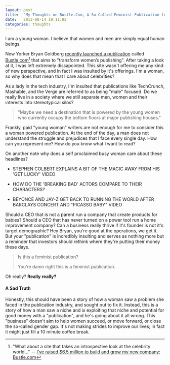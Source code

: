 ```yaml
---
layout: post
title:  "My Thoughts on Bustle.Com, A So Called Feminist Publication for Women"
date:   2013-08-14 19:11:02
categories: thoughts
---
```


I am a young woman. I believe that women and men are simply equal human beings.

New Yorker Bryan Goldberg [recently launched a publication](http://pandodaily.com/2013/08/13/ive-raised-6-5-million-to-build-and-grow-my-new-company-bustle-com/) called [Bustle.com](http://www.bustle.com/)[^1] that aims to "transform women’s publishing". After taking a look at it, I was left extremely dissapointed. This site wasn't offering me any kind of new perspective, and in fact I was insulted by it's offerings. I'm a woman, so why does that mean that I care about celebrities?

As a lady in the tech industry, I'm insulted that publications like TechCrunch, Mashable, and the Verge are referred to as being "male" focused. Do we really live in a society where we still separate men, women and their interests into stereotypical silos?

> "Maybe we need a destination that is powered by the young women who currently occupy the bottom floors at major publishing houses."

Frankly, paid "young woman" writers are not enough for me to consider this a woman powered publication. At the end of the day, a man does not understand the struggle and prejudices that I face every single day. How can you represent me? How do you know what I want to read?

On another note why does a self proclaimed busy woman care about these headlines?

* STEPHEN COLBERT EXPLAINS A BIT OF THE MAGIC AWAY FROM HIS 'GET LUCKY' VIDEO

* HOW DO THE 'BREAKING BAD' ACTORS COMPARE TO THEIR CHARACTERS?

* BEYONCE AND JAY-Z GET BACK TO RUNNING THE WORLD AFTER BARCLAYS CONCERT AND "PICASSO BABY" VIDEO

Should a CEO that is not a parent run a company that create products for babies? Should a CEO that has never turned on a power tool run a home improvement company? Can a business really thrive if it's founder is not it's target demographic? Hey Bryan, you're good at the operations, we get it. But your "publication" is incredibly insulting and serves as nothing more but a reminder that investors should rethink where they're putting their money these days. 

> Is this a feminist publication?
> 
> You’re damn right this is a feminist publication.

Oh really? **Really really?**

#### A Sad Truth

Honestly, this should have been a story of how a woman saw a problem she faced in the publication industry, and sought out to fix it. Instead, this is a story of how a man saw a niche and is exploiting that niche and potential for good money with a "publication", and he's going about it all wrong. This "business" doesn't aim to help women succeed, or move forward, or close the so-called gender gap. It's not making strides to improve our lives; in fact it might just fill a 10 minute coffee break.



[^1]: "What about a site that takes an introspective look at the celebrity world…" -- [I’ve raised $6.5 million to build and grow my new company: Bustle.com](http://pandodaily.com/2013/08/13/ive-raised-6-5-million-to-build-and-grow-my-new-company-bustle-com/)